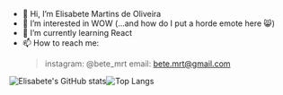- 👋 Hi, I’m Elisabete Martins de Oliveira
- 👀 I’m interested in WOW (...and how do I put a horde emote here 😸)
- 🌱 I’m currently learning React 
- 📫 How to reach me: 
    > instagram: @bete_mrt 
    > email: bete.mrt@gmail.com

![Elisabete's GitHub stats](https://github-readme-stats.vercel.app/api?username=Elisabete-MO&count_private=true&show_icons=true&theme=transparent)![Top Langs](https://github-readme-stats.vercel.app/api/top-langs/?username=Elisabete-MO&langs_count=8&layout=compact&theme=transparent)


<!---
Elisabete-MO/Elisabete-MO is a ✨ special ✨ repository because its `README.md` (this file) appears on your GitHub profile.
You can click the Preview link to take a look at your changes.
--->
